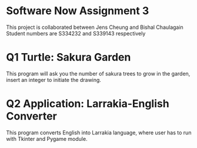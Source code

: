 # Software Now Assignment 3
This project is collaborated between Jens Cheung and Bishal Chaulagain 
Student numbers are S334232 and S339143 respectively

# Q1 Turtle: Sakura Garden
This program will ask you the number of sakura trees to grow in the garden, insert an integer to initiate the drawing. 

# Q2 Application: Larrakia-English Converter 
This program converts English into Larrakia language, where user has to run with Tkinter and Pygame module. 
